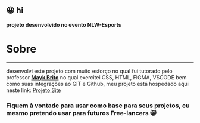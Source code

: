 ## :grinning: hi

**projeto desenvolvido no evento NLW-Esports**

# Sobre
---
desenvolvi este projeto com muito esforço no qual fui tutorado pelo professor [**Mayk Brito**](https://github.com/maykbrito)
no qual exercitei CSS, HTML, FIGMA, VSCODE bem como suas integrações ao GIT e Github, meu projeto está hospedado aqui neste link: <a target=_blank href="https://vitorsmx.github.io/NLWproject/">Projeto Site</a>

### Fiquem à vontade para usar como base para seus projetos, eu mesmo pretendo usar para futuros Free-lancers :smile_cat:
